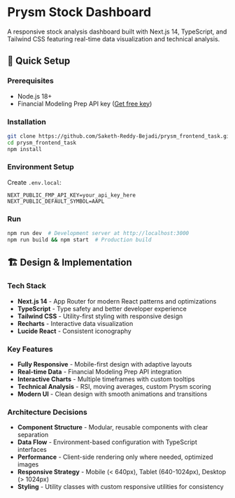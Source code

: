 # Prysm Stock Dashboard

A responsive stock analysis dashboard built with Next.js 14, TypeScript, and Tailwind CSS featuring real-time data visualization and technical analysis.

## 🚀 Quick Setup

### Prerequisites
- Node.js 18+
- Financial Modeling Prep API key ([Get free key](https://financialmodelingprep.com/))

### Installation
```bash
git clone https://github.com/Saketh-Reddy-Bejadi/prysm_frontend_task.git
cd prysm_frontend_task
npm install
```

### Environment Setup
Create `.env.local`:
```env
NEXT_PUBLIC_FMP_API_KEY=your_api_key_here
NEXT_PUBLIC_DEFAULT_SYMBOL=AAPL
```

### Run
```bash
npm run dev  # Development server at http://localhost:3000
npm run build && npm start  # Production build
```

## 🏗️ Design & Implementation

### Tech Stack
- **Next.js 14** - App Router for modern React patterns and optimizations
- **TypeScript** - Type safety and better developer experience
- **Tailwind CSS** - Utility-first styling with responsive design
- **Recharts** - Interactive data visualization
- **Lucide React** - Consistent iconography

### Key Features
- **Fully Responsive** - Mobile-first design with adaptive layouts
- **Real-time Data** - Financial Modeling Prep API integration
- **Interactive Charts** - Multiple timeframes with custom tooltips
- **Technical Analysis** - RSI, moving averages, custom Prysm scoring
- **Modern UI** - Clean design with smooth animations and transitions

### Architecture Decisions
- **Component Structure** - Modular, reusable components with clear separation
- **Data Flow** - Environment-based configuration with TypeScript interfaces
- **Performance** - Client-side rendering only where needed, optimized images
- **Responsive Strategy** - Mobile (< 640px), Tablet (640-1024px), Desktop (> 1024px)
- **Styling** - Utility classes with custom responsive utilities for consistency

